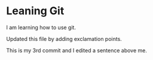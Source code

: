 # Leaning Git

I am learning how to use git.


Updated this file by adding exclamation points.

This is my 3rd commit and I edited a sentence above me.
